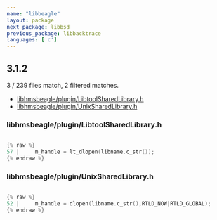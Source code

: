 ```yaml
---
name: "libbeagle"
layout: package
next_package: libbsd
previous_package: libbacktrace
languages: ['c']
---
```

## 3.1.2
3 / 239 files match, 2 filtered matches.

 - [libhmsbeagle/plugin/LibtoolSharedLibrary.h](#libhmsbeaglepluginlibtoolsharedlibraryh)
 - [libhmsbeagle/plugin/UnixSharedLibrary.h](#libhmsbeaglepluginunixsharedlibraryh)

### libhmsbeagle/plugin/LibtoolSharedLibrary.h

```c

{% raw %}
57 |     m_handle = lt_dlopen(libname.c_str());
{% endraw %}

```
### libhmsbeagle/plugin/UnixSharedLibrary.h

```c

{% raw %}
52 |     m_handle = dlopen(libname.c_str(),RTLD_NOW|RTLD_GLOBAL);
{% endraw %}

```